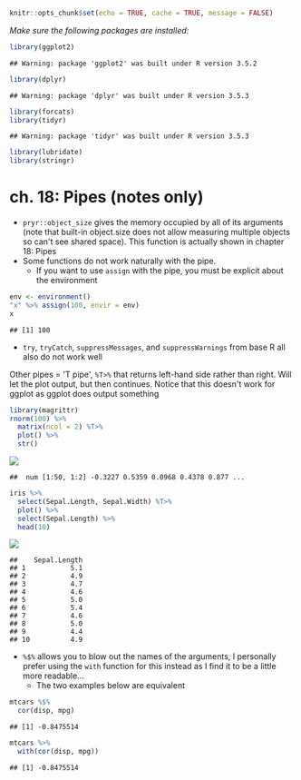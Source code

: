 

```r
knitr::opts_chunk$set(echo = TRUE, cache = TRUE, message = FALSE)
```

*Make sure the following packages are installed:*  

```r
library(ggplot2)
```

```
## Warning: package 'ggplot2' was built under R version 3.5.2
```

```r
library(dplyr)
```

```
## Warning: package 'dplyr' was built under R version 3.5.3
```

```r
library(forcats)
library(tidyr)
```

```
## Warning: package 'tidyr' was built under R version 3.5.3
```

```r
library(lubridate)
library(stringr)
```


# ch. 18: Pipes (notes only)

* `pryr::object_size` gives the memory occupied by all of its arguments (note that built-in object.size does not allow measuring multiple objects so can't see shared space). This function is actually shown in chapter 18: Pipes
* Some functions do not work naturally with the pipe.
    + If you want to use `assign` with the pipe, you must be explicit about the environment


```r
env <- environment()
"x" %>% assign(100, envir = env)
x
```

```
## [1] 100
```

* `try`, `tryCatch`, `suppressMessages`, and `suppressWarnings` from base R all also do not work well

Other pipes = 'T pipe', `%T>%` that returns left-hand side rather than right.  Will let the plot output, but then continues.  Notice that this doesn't work for ggplot as ggplot does output something


```r
library(magrittr)
rnorm(100) %>%
  matrix(ncol = 2) %T>%
  plot() %>% 
  str()
```

![](18-pipes_files/figure-epub3/unnamed-chunk-3-1.png)<!-- -->

```
##  num [1:50, 1:2] -0.3227 0.5359 0.0968 0.4378 0.877 ...
```

```r
iris %>% 
  select(Sepal.Length, Sepal.Width) %T>%  
  plot() %>% 
  select(Sepal.Length) %>% 
  head(10)
```

![](18-pipes_files/figure-epub3/unnamed-chunk-3-2.png)<!-- -->

```
##    Sepal.Length
## 1           5.1
## 2           4.9
## 3           4.7
## 4           4.6
## 5           5.0
## 6           5.4
## 7           4.6
## 8           5.0
## 9           4.4
## 10          4.9
```

* `%$%` allows you to blow out the names of the arguments, I personally prefer using the `with` function for this instead as I find it to be a little more readable...
  + The two examples below are equivalent

```r
mtcars %$%
  cor(disp, mpg)
```

```
## [1] -0.8475514
```

```r
mtcars %>%
  with(cor(disp, mpg))
```

```
## [1] -0.8475514
```

